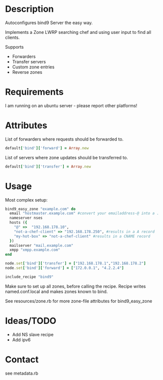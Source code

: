 # Description
Autoconfigures bind9 Server the easy way.

Implements a Zone LWRP searching chef and using user input to find all clients.

Supports
- Forwarders
- Transfer servers
- Custom zone entries
- Reverse zones

# Requirements
I am running on an ubuntu server - please report other platforms!

# Attributes

List of forwarders where requests should be forwarded to.
```ruby
default['bind']['forward'] = Array.new
```

List of servers where zone updates should be transferred to.
```ruby
default['bind']['transfer'] = Array.new
```

# Usage
Most complex setup:
```ruby
bind9_easy_zone "example.com" do
  email "hostmaster.example.com" #convert your emailaddress-@ into a .
  nameserver nses
  hosts ({
    "@" =>  "192.168.178.10",
    "not-a-chef-client" => "192.168.178.250", #results in a A record
    "my-hot-box" => "not-a-chef-client" #results in a CNAME record
  })
  mailserver "mail.example.com"
  xmpp "xmpp.example.com"
end

node.set['bind']['transfer'] = ["192.168.178.1","192.168.178.2"]
node.set['bind']['forward'] = ["172.0.0.1", "4.2.2.4"]

include_recipe "bind9"
```

Make sure to set up all zones, before calling the recipe.
Recipe writes named.conf.local and makes zones known to bind.

See resources/zone.rb for more zone-file attributes for bind9_easy_zone

# Ideas/TODO
- Add NS slave recipe
- Add ipv6

# Contact 
see metadata.rb

